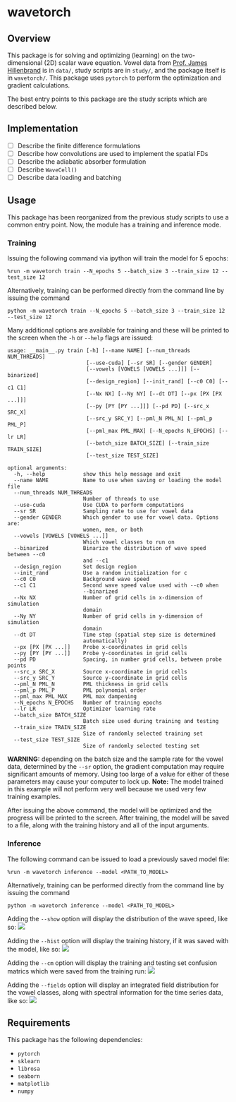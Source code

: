 # wavetorch

## Overview

This package is for solving and optimizing (learning) on the two-dimensional (2D) scalar wave equation. Vowel data from [Prof. James Hillenbrand](https://homepages.wmich.edu/~hillenbr/voweldata.html) is in `data/`, study scripts are in `study/`, and the package itself is in `wavetorch/`. This package uses `pytorch` to perform the optimization and gradient calculations.

The best entry points to this package are the study scripts which are described below.

## Implementation

 - [ ] Describe the finite difference formulations
 - [ ] Describe how convolutions are used to implement the spatial FDs
 - [ ] Describe the adiabatic absorber formulation
 - [ ] Describe `WaveCell()`
 - [ ] Describe data loading and batching

## Usage

This package has been reorganized from the previous study scripts to use a common entry point. Now, the module has a training and inference mode. 

### Training
Issuing the following command via ipython will train the model for 5 epochs:
```
%run -m wavetorch train --N_epochs 5 --batch_size 3 --train_size 12 --test_size 12
```
Alternatively, training can be performed directly from the command line by issuing the command
```
python -m wavetorch train --N_epochs 5 --batch_size 3 --train_size 12 --test_size 12
```
Many additional options are available for training and these will be printed to the screen when the `-h` or `--help` flags are issued:
```
usage: __main__.py train [-h] [--name NAME] [--num_threads NUM_THREADS]
                         [--use-cuda] [--sr SR] [--gender GENDER]
                         [--vowels [VOWELS [VOWELS ...]]] [--binarized]
                         [--design_region] [--init_rand] [--c0 C0] [--c1 C1]
                         [--Nx NX] [--Ny NY] [--dt DT] [--px [PX [PX ...]]]
                         [--py [PY [PY ...]]] [--pd PD] [--src_x SRC_X]
                         [--src_y SRC_Y] [--pml_N PML_N] [--pml_p PML_P]
                         [--pml_max PML_MAX] [--N_epochs N_EPOCHS] [--lr LR]
                         [--batch_size BATCH_SIZE] [--train_size TRAIN_SIZE]
                         [--test_size TEST_SIZE]

optional arguments:
  -h, --help            show this help message and exit
  --name NAME           Name to use when saving or loading the model file
  --num_threads NUM_THREADS
                        Number of threads to use
  --use-cuda            Use CUDA to perform computations
  --sr SR               Sampling rate to use for vowel data
  --gender GENDER       Which gender to use for vowel data. Options are:
                        women, men, or both
  --vowels [VOWELS [VOWELS ...]]
                        Which vowel classes to run on
  --binarized           Binarize the distribution of wave speed between --c0
                        and --c1
  --design_region       Set design region
  --init_rand           Use a random initialization for c
  --c0 C0               Background wave speed
  --c1 C1               Second wave speed value used with --c0 when
                        --binarized
  --Nx NX               Number of grid cells in x-dimension of simulation
                        domain
  --Ny NY               Number of grid cells in y-dimension of simulation
                        domain
  --dt DT               Time step (spatial step size is determined
                        automatically)
  --px [PX [PX ...]]    Probe x-coordinates in grid cells
  --py [PY [PY ...]]    Probe y-coordinates in grid cells
  --pd PD               Spacing, in number grid cells, between probe points
  --src_x SRC_X         Source x-coordinate in grid cells
  --src_y SRC_Y         Source y-coordinate in grid cells
  --pml_N PML_N         PML thickness in grid cells
  --pml_p PML_P         PML polynomial order
  --pml_max PML_MAX     PML max dampening
  --N_epochs N_EPOCHS   Number of training epochs
  --lr LR               Optimizer learning rate
  --batch_size BATCH_SIZE
                        Batch size used during training and testing
  --train_size TRAIN_SIZE
                        Size of randomly selected training set
  --test_size TEST_SIZE
                        Size of randomly selected testing set
```

**WARNING:** depending on the batch size and the sample rate for the vowel data, determined by the `--sr` option, the gradient computation may require significant amounts of memory. Using too large of a value for either of these parameters may cause your computer to lock up.
**Note:** The model trained in this example will not perform very well because we used very few training examples.

After issuing the above command, the model will be optimized and the progress will be printed to the screen. After training, the model will be saved to a file, along with the training history and all of the input arguments.

### Inference
The following command can be issued to load a previously saved model file:
```
%run -m wavetorch inference --model <PATH_TO_MODEL>
```
Alternatively, training can be performed directly from the command line by issuing the command
```
python -m wavetorch inference --model <PATH_TO_MODEL>
```

Adding the `--show` option will display the distribution of the wave speed, like so:
![](../master/img/c.png)

Adding the `--hist` option will display the training history, if it was saved with the model, like so:
![](../master/img/hist.png)

Adding the `--cm` option will display the training and testing set confusion matrics which were saved from the training run:
![](../master/img/cm.png)

Adding the `--fields` option will display an integrated field distribution for the vowel classes, along with spectral information for the time series data, like so:
![](../master/img/fields.png)

## Requirements

This package has the following dependencies:

* `pytorch`
* `sklearn`
* `librosa`
* `seaborn`
* `matplotlib`
* `numpy`
